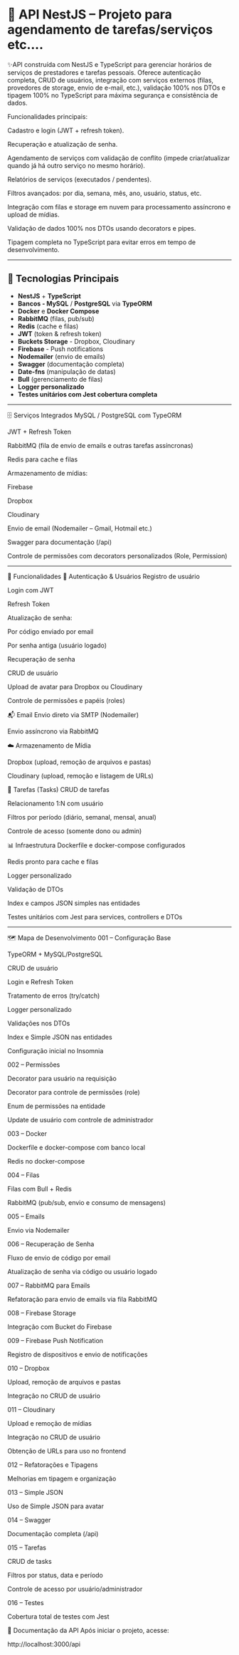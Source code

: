 # 🚀 API NestJS – Projeto para agendamento de tarefas/serviços etc....

✨API construída com NestJS e TypeScript para gerenciar horários de serviços de prestadores e tarefas pessoais.
Oferece autenticação completa, CRUD de usuários, integração com serviços externos (filas, provedores de storage, envio de e-mail, etc.), validação 100% nos DTOs e tipagem 100% no TypeScript para máxima segurança e consistência de dados.

Funcionalidades principais:

Cadastro e login (JWT + refresh token).

Recuperação e atualização de senha.

Agendamento de serviços com validação de conflito (impede criar/atualizar quando já há outro serviço no mesmo horário).

Relatórios de serviços (executados / pendentes).

Filtros avançados: por dia, semana, mês, ano, usuário, status, etc.

Integração com filas e storage em nuvem para processamento assíncrono e upload de mídias.

Validação de dados 100% nos DTOs usando decorators e pipes.

Tipagem completa no TypeScript para evitar erros em tempo de desenvolvimento.

---

## 📌 Tecnologias Principais

- **NestJS** + **TypeScript**
- **Bancos - MySQL** / **PostgreSQL** via **TypeORM**
- **Docker** e **Docker Compose**
- **RabbitMQ** (filas, pub/sub)
- **Redis** (cache e filas)
- **JWT** (token & refresh token)
- **Buckets Storage** - Dropbox, Cloudinary
- **Firebase** - Push notifications
- **Nodemailer** (envio de emails)
- **Swagger** (documentação completa)
- **Date-fns** (manipulação de datas)
- **Bull** (gerenciamento de filas)
- **Logger personalizado**
- **Testes unitários com Jest cobertura completa**

---

🗄️ Serviços Integrados
MySQL / PostgreSQL com TypeORM

JWT + Refresh Token

RabbitMQ (fila de envio de emails e outras tarefas assíncronas)

Redis para cache e filas

Armazenamento de mídias:

Firebase

Dropbox

Cloudinary

Envio de email (Nodemailer – Gmail, Hotmail etc.)

Swagger para documentação (/api)

Controle de permissões com decorators personalizados (Role, Permission)

--------

📍 Funcionalidades
🔑 Autenticação & Usuários
Registro de usuário

Login com JWT

Refresh Token

Atualização de senha:

Por código enviado por email

Por senha antiga (usuário logado)

Recuperação de senha

CRUD de usuário

Upload de avatar para Dropbox ou Cloudinary

Controle de permissões e papéis (roles)

📬 Email
Envio direto via SMTP (Nodemailer)

Envio assíncrono via RabbitMQ

☁️ Armazenamento de Mídia

Dropbox (upload, remoção de arquivos e pastas)

Cloudinary (upload, remoção e listagem de URLs)

📅 Tarefas (Tasks)
CRUD de tarefas

Relacionamento 1:N com usuário

Filtros por período (diário, semanal, mensal, anual)

Controle de acesso (somente dono ou admin)

📊 Infraestrutura
Dockerfile e docker-compose configurados

Redis pronto para cache e filas

Logger personalizado

Validação de DTOs

Index e campos JSON simples nas entidades

Testes unitários com Jest para services, controllers e DTOs


---------


🗺️ Mapa de Desenvolvimento
001 – Configuração Base

TypeORM + MySQL/PostgreSQL

CRUD de usuário

Login e Refresh Token

Tratamento de erros (try/catch)

Logger personalizado

Validações nos DTOs

Index e Simple JSON nas entidades

Configuração inicial no Insomnia

002 – Permissões

Decorator para usuário na requisição

Decorator para controle de permissões (role)

Enum de permissões na entidade

Update de usuário com controle de administrador

003 – Docker

Dockerfile e docker-compose com banco local

Redis no docker-compose

004 – Filas

Filas com Bull + Redis

RabbitMQ (pub/sub, envio e consumo de mensagens)

005 – Emails

Envio via Nodemailer

006 – Recuperação de Senha

Fluxo de envio de código por email

Atualização de senha via código ou usuário logado

007 – RabbitMQ para Emails

Refatoração para envio de emails via fila RabbitMQ

008 – Firebase Storage

Integração com Bucket do Firebase

009 – Firebase Push Notification

Registro de dispositivos e envio de notificações

010 – Dropbox

Upload, remoção de arquivos e pastas

Integração no CRUD de usuário

011 – Cloudinary

Upload e remoção de mídias

Integração no CRUD de usuário

Obtenção de URLs para uso no frontend

012 – Refatorações e Tipagens

Melhorias em tipagem e organização

013 – Simple JSON

Uso de Simple JSON para avatar

014 – Swagger

Documentação completa (/api)

015 – Tarefas

CRUD de tasks

Filtros por status, data e período

Controle de acesso por usuário/administrador

016 – Testes

Cobertura total de testes com Jest


📖 Documentação da API
Após iniciar o projeto, acesse:

http://localhost:3000/api
























